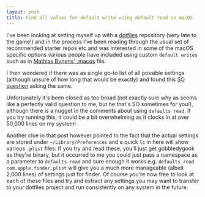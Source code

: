 ```yaml
---
layout: post
title: Find all values for default write using default read on macOS
---
```

I've been looking at setting myself up with a [dotfiles](https://dotfiles.github.io) repository (very late to the game!)
and in the process I've been reading through the usual set of recommended starter repos etc and was interested in some
of the macOS specific options various people have included using custom `default writes` such as in [Mathias Bynens' .macos](https://github.com/mathiasbynens/dotfiles/blob/master/.macos)
file.

I then wondered if there was as single go-to list of all possible settings (although unsure of how long that would be
exactly) and found this [SO question](https://apple.stackexchange.com/questions/251356/how-to-get-a-list-of-available-defaults-write-terminal-commands-for-os-x-el-ca?newreg=657aae87b1374367bc8d626d26f997d4)
asking the same.

Unfortunately it's been closed as too broad (not exactly sure why as seems like a perfectly valid question to me, but he
that's SO sometimes for you!), although there is a nugget in the comments about using `defaults read`. If you try running
this, it could be a bit overwhelming as it clocks in at over 50,000 lines on my system!

Another clue in that post however pointed to the fact that the actual settings are stored under `~/Library/Preferences`
and a quick `ls` in here will show various `.plist` files. If you try and read these, you'll just get gobbledygook as
they're binary, but it occurred to me you could just pass a namespace as a parameter to `defaults read` and sure enough
it works e.g. `defaults read com.apple.finder.plist` will give you a much more manageable (albeit 2,000 lines) of
settings just for finder. Of course you're now free to look at each of these files and try and extract any settings you
may want to transfer to your dotfiles project and run consistently on any system in the future.


